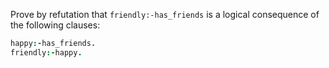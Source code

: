 Prove by refutation that `friendly:-has_friends` is a logical consequence of the following clauses:
```Prolog
happy:-has_friends.
friendly:-happy.
```
